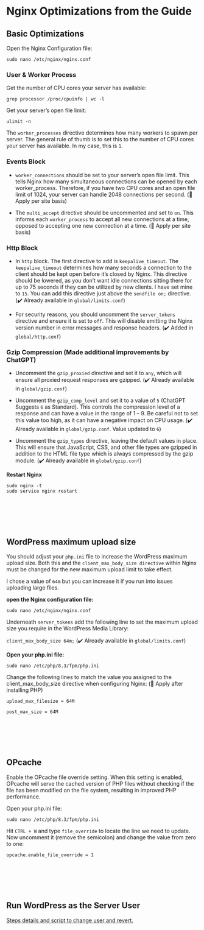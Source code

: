 # Nginx Optimizations from the Guide

## Basic Optimizations

Open the Nginx Configuration file:
```
sudo nano /etc/nginx/nginx.conf
```



### User & Worker Process

Get the number of CPU cores your server has available:

```
grep processor /proc/cpuinfo | wc -l
```

Get your server’s open file limit:

```
ulimit -n
```

The `worker_processes` directive determines how many workers to spawn per server. The general rule of thumb is to set this to the number of CPU cores your server has available. In my case, this is `1`.

### Events Block

- `worker_connections` should be set to your server’s open file limit. This tells Nginx how many simultaneous connections can be opened by each worker_process. Therefore, if you have two CPU cores and an open file limit of 1024, your server can handle 2048 connections per second. (🔲 Apply per site basis)

- The `multi_accept` directive should be uncommented and set to `on`. This informs each `worker_process` to accept all new connections at a time, opposed to accepting one new connection at a time. (🔲 Apply per site basis)



### Http Block

- In `http` block. The first directive to add is `keepalive_timeout`. The `keepalive_timeout` determines how many seconds a connection to the client should be kept open before it’s closed by Nginx. This directive should be lowered, as you don’t want idle connections sitting there for up to 75 seconds if they can be utilized by new clients. I have set mine to `15`. You can add this directive just above the `sendfile on;` directive. (✔️ Already available in `global/limits.conf`)

- For security reasons, you should uncomment the `server_tokens` directive and ensure it is set to `off`. This will disable emitting the Nginx version number in error messages and response headers. (✔️ Added in `global/http.conf`)



### Gzip Compression (Made additional improvements by ChatGPT)

- Uncomment the `gzip_proxied` directive and set it to `any`, which will ensure all proxied request responses are gzipped. (✔️ Already available in `global/gzip.conf`)

- Uncomment the `gzip_comp_level` and set it to a value of `5` (ChatGPT Suggests `6` as Standard). This controls the compression level of a response and can have a value in the range of 1 – 9. Be careful not to set this value too high, as it can have a negative impact on CPU usage. (✔️ Already available in `global/gzip.conf`. Value updated to `6`)

- Uncomment the `gzip_types` directive, leaving the default values in place. This will ensure that JavaScript, CSS, and other file types are gzipped in addition to the HTML file type which is always compressed by the gzip module. (✔️ Already available in `global/gzip.conf`)



**Restart Nginx**
```
sudo nginx -t
sudo service nginx restart
```
```






```
## WordPress maximum upload size

You should adjust your `php.ini` file to increase the WordPress maximum upload size. Both this and the `client_max_body_size directive` within Nginx must be changed for the new maximum upload limit to take effect.

I chose a value of `64m` but you can increase it if you run into issues uploading large files.

**open the Nginx configuration file:**
```
sudo nano /etc/nginx/nginx.conf
```

Underneath `server_tokens` add the following line to set the maximum upload size you require in the WordPress Media Library:

```client_max_body_size 64m;``` (✔️ Already available in `global/limits.conf`)

**Open your php.ini file:** 
```
sudo nano /etc/php/8.3/fpm/php.ini
```

Change the following lines to match the value you assigned to the client_max_body_size directive when configuring Nginx: (🔲 Apply after installing PHP)
```
upload_max_filesize = 64M
```
```
post_max_size = 64M
```
```






```
## OPcache
Enable the OPcache file override setting. When this setting is enabled, OPcache will serve the cached version of PHP files without checking if the file has been modified on the file system, resulting in improved PHP performance.

Open your php.ini file:
```
sudo nano /etc/php/8.3/fpm/php.ini
```

Hit `CTRL + W` and type `file_override` to locate the line we need to update. Now uncomment it (remove the semicolon) and change the value from zero to one:
```
opcache.enable_file_override = 1
```
```






```
## Run WordPress as the Server User
[Steps details and script to change user and revert.](https://github.com/rawhasan/wordpress-lemp-server/tree/main/wordpress-user-change)

